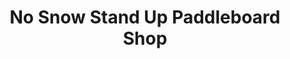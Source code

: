 ---
title: "No Snow Stand Up Paddleboard Shop"
url: /mesa/no-snow-stand-up-paddleboard-shop/
shop: Sport
---